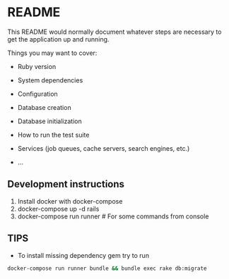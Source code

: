 # README

This README would normally document whatever steps are necessary to get the
application up and running.

Things you may want to cover:

- Ruby version

- System dependencies

- Configuration

- Database creation

- Database initialization

- How to run the test suite

- Services (job queues, cache servers, search engines, etc.)

- ...

## Development instructions

1. Install docker with docker-compose
2. docker-compose up -d rails
3. docker-compose run runner # For some commands from console

## TIPS

- To install missing dependency gem try to run

```bash
docker-compose run runner bundle && bundle exec rake db:migrate
```
